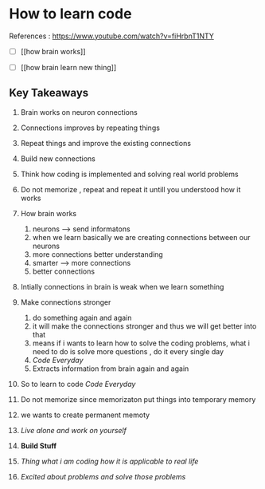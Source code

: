 # How to learn code

References : https://www.youtube.com/watch?v=fiHrbnT1NTY

- [ ] [[how brain works]]
- [ ] [[how brain learn new thing]]


## Key Takeaways
1. Brain works on neuron connections
2. Connections improves by repeating things
3. Repeat things and improve the existing connections
4. Build new connections 
5. Think how coding is implemented and solving real world problems
6. Do not memorize , repeat and repeat it untill you understood how it works




1. How brain works
	1. neurons --> send informatons
	2. when we learn basically we are creating connections between our neurons 
	3. more connections better understanding
	4. smarter --> more connections 
	5. better connections 


2. Intially connections in brain is weak when we learn something
3. Make connections stronger
	1. do something again and again
	2. it will make the connections stronger and thus we will get better into that
	3. means if i wants to learn how to solve the coding problems, what i need to do is solve more questions , do it every single day
	4. *Code Everyday*
	5. Extracts information from brain again and again

4. So to learn to code *Code Everyday*
5. Do not memorize since memorizaton put things into temporary memory
6. we wants to create permanent memoty
7. *Live alone and work on yourself*


3. **Build Stuff**
4. *Thing  what i am coding how it is applicable to real life*
5. *Excited about problems and solve those problems*


